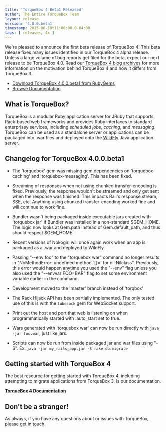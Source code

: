 ```yaml
---
title: 'TorqueBox 4 Beta1 Released'
author: The Entire TorqueBox Team
layout: release
version: '4.0.0.beta1'
timestamp: 2015-06-10t11:00:00.0-04:00
tags: [ releases, 4x ]
---
```


We're pleased to announce the first beta release of TorqueBox 4! This
beta release fixes many issues identified in our TorqueBox 4 alpha
release. Unless a large volume of bug reports get filed for the beta,
expect our next release to be TorqueBox 4.0. Read our [TorqueBox 4
blog archives][tb4_posts] for more information on the motivation
behind TorqueBox 4 and how it differs from TorqueBox 3.

* [Download TorqueBox 4.0.0.beta1 from RubyGems][download]
* [Browse Documentation][docs]

## What is TorqueBox?

TorqueBox is a modular Ruby application server for JRuby that supports
Rack-based web frameworks and provides Ruby interfaces to standard
enterprisey services, including *scheduled jobs*, *caching*, and
*messaging*. TorqueBox can be used as a standalone server or
applications can be packaged into .war files and deployed onto the
[WildFly][] Java application server.

## Changelog for TorqueBox 4.0.0.beta1

* The 'torquebox' gem was missing gem dependencies on
  'torquebox-caching' and 'torquebox-messaging'. This has been fixed.

* Streaming of responses when not using chunked transfer-encoding is
  fixed. Previously, the response wouldn't be streamed and only get
  sent when the response was finished. This impacts Rail's
  response.stream, SSE, etc. Anything using chunked transfer-encoding
  worked fine and will continue to work fine.

* Bundler wasn't being packaged inside executable jars created with
  'torquebox jar' if Bundler was installed in a non-standard
  $GEM_HOME. The logic now looks at Gem.path instead of
  Gem.default_path, and thus should respect $GEM_HOME.

* Recent versions of Nokogiri will once again work when an app is
  packaged as a .war and deployed to WildFly.

* Passing "--env foo" to the "torquebox war" command no longer results
  in "NoMethodError: undefined method `[]=' for
  nil:Nilclass". Previously, this error would happen anytime you used
  the "--env" flag unless you also used the "--envvar FOO=BAR" flag to
  set some environment variable earlier in the command.

* Development moved to the 'master' branch instead of 'torqbox'

* The Rack Hijack API has been partially implemented. The only tested
  use of this is with the `tubesock` gem for WebSocket support.

* Print out the host and port that web is listening on when
  programmatically started with :auto_start set to true.

* Wars generated with 'torquebox war' can now be run directly with
  `java -jar foo.war`, just like jars.

* Scripts can now be run from inside packaged jar and war files using
  "-S".  Ex: `java -jar my_rails_app.jar -S rake db:migrate`

## Getting started with TorqueBox 4

The best resource for getting started with TorqueBox 4, including
attempting to migrate applications from TorqueBox 3, is our
documentation.

**[TorqueBox 4 Documentation][docs]**

## Don't be a stranger!

As always, if you have any questions about or issues with TorqueBox, please [get in touch][community].

[download]:    http://rubygems.org/gems/torquebox/versions/4.0.0.beta1-java
[docs]:        /documentation/4.0.0.beta1/yardoc/
[community]:   /community/

[tb4_posts]:   /news/tags/4x/
[wildfly]:     http://wildfly.org/
